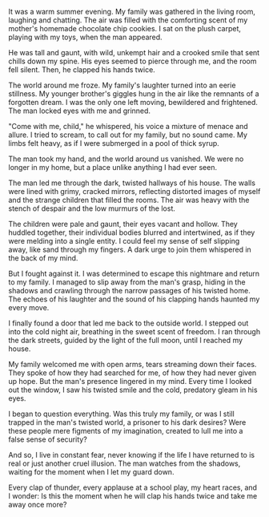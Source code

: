 It was a warm summer evening. My family was gathered in the living room, laughing and chatting. The air was filled with the comforting scent of my mother's homemade chocolate chip cookies. I sat on the plush carpet, playing with my toys, when the man appeared.

He was tall and gaunt, with wild, unkempt hair and a crooked smile that sent chills down my spine. His eyes seemed to pierce through me, and the room fell silent. Then, he clapped his hands twice.

The world around me froze. My family's laughter turned into an eerie stillness. My younger brother's giggles hung in the air like the remnants of a forgotten dream. I was the only one left moving, bewildered and frightened. The man locked eyes with me and grinned.

"Come with me, child," he whispered, his voice a mixture of menace and allure. I tried to scream, to call out for my family, but no sound came. My limbs felt heavy, as if I were submerged in a pool of thick syrup.

The man took my hand, and the world around us vanished. We were no longer in my home, but a place unlike anything I had ever seen.

The man led me through the dark, twisted hallways of his house. The walls were lined with grimy, cracked mirrors, reflecting distorted images of myself and the strange children that filled the rooms. The air was heavy with the stench of despair and the low murmurs of the lost.

The children were pale and gaunt, their eyes vacant and hollow. They huddled together, their individual bodies blurred and intertwined, as if they were melding into a single entity. I could feel my sense of self slipping away, like sand through my fingers. A dark urge to join them whispered in the back of my mind.

But I fought against it. I was determined to escape this nightmare and return to my family. I managed to slip away from the man's grasp, hiding in the shadows and crawling through the narrow passages of his twisted home. The echoes of his laughter and the sound of his clapping hands haunted my every move.

I finally found a door that led me back to the outside world. I stepped out into the cold night air, breathing in the sweet scent of freedom. I ran through the dark streets, guided by the light of the full moon, until I reached my house.

My family welcomed me with open arms, tears streaming down their faces. They spoke of how they had searched for me, of how they had never given up hope. But the man's presence lingered in my mind. Every time I looked out the window, I saw his twisted smile and the cold, predatory gleam in his eyes.

I began to question everything. Was this truly my family, or was I still trapped in the man's twisted world, a prisoner to his dark desires? Were these people mere figments of my imagination, created to lull me into a false sense of security?

And so, I live in constant fear, never knowing if the life I have returned to is real or just another cruel illusion. The man watches from the shadows, waiting for the moment when I let my guard down.

Every clap of thunder, every applause at a school play, my heart races, and I wonder: Is this the moment when he will clap his hands twice and take me away once more?